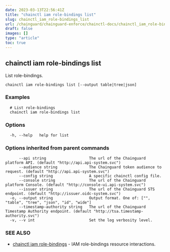 ```yaml
---
date: 2023-03-13T22:56:41Z
title: "chainctl iam role-bindings list"
slug: chainctl_iam_role-bindings_list
url: /chainguard/chainguard-enforce/chainctl-docs/chainctl_iam_role-bindings_list/
draft: false
images: []
type: "article"
toc: true
---
```

## chainctl iam role-bindings list

List role-bindings.

```
chainctl iam role-bindings list [--output table|tree|json]
```

### Examples

```
  # List role-bindings
  chainctl iam role-bindings list
```

### Options

```
  -h, --help   help for list
```

### Options inherited from parent commands

```
      --api string                   The url of the Chainguard platform API. (default "http://api.api-system.svc")
      --audience string              The Chainguard token audience to request. (default "http://api.api-system.svc")
      --config string                A specific chainctl config file.
      --console string               The url of the Chainguard platform Console. (default "http://console-ui.api-system.svc")
      --issuer string                The url of the Chainguard STS endpoint. (default "http://issuer.oidc-system.svc")
  -o, --output string                Output format. One of: ["", "table", "tree", "json", "id", "wide"]
      --timestamp-authority string   The url of the Chainguard Timestamp Authority endpoint. (default "http://tsa.timestamp-authority.svc")
  -v, --v int                        Set the log verbosity level.
```

### SEE ALSO

* [chainctl iam role-bindings](/chainguard/chainguard-enforce/chainctl-docs/chainctl_iam_role-bindings/)	 - IAM role-bindings resource interactions.

